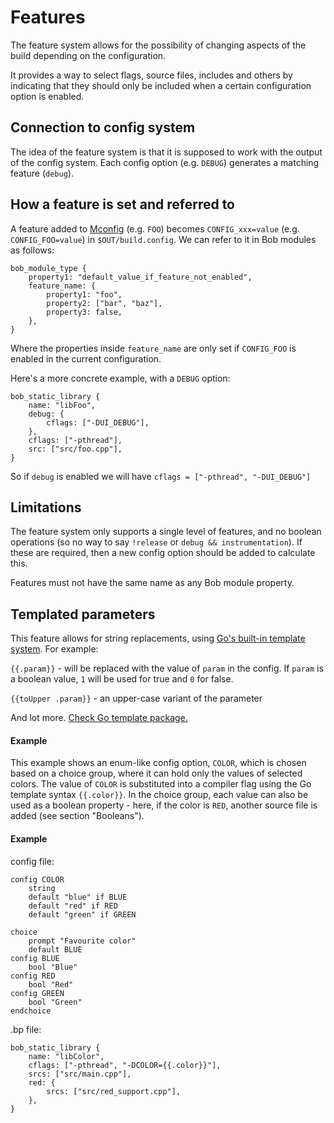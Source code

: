 Features
========

The feature system allows for the possibility of changing aspects of the build
depending on the configuration.

It provides a way to select flags, source files, includes and others
by indicating that they should only be included when a certain
configuration option is enabled.

## Connection to config system

The idea of the feature system is that it is supposed to work
with the output of the config system. Each config option (e.g. `DEBUG`)
generates a matching feature (`debug`).

## How a feature is set and referred to
A feature added to [Mconfig](docs/mconfig.md) (e.g. `FOO`)
becomes `CONFIG_xxx=value` (e.g. `CONFIG_FOO=value`) in
`$OUT/build.config`. We can refer to it in Bob modules as follows:

```bp
bob_module_type {
    property1: "default_value_if_feature_not_enabled",
    feature_name: {
        property1: "foo",
        property2: ["bar", "baz"],
        property3: false,
    },
}
```

Where the properties inside `feature_name` are only set if `CONFIG_FOO` is
enabled in the current configuration.

Here's a more concrete example, with a `DEBUG` option:

```bp
bob_static_library {
    name: "libFoo",
    debug: {
        cflags: ["-DUI_DEBUG"],
    },
    cflags: ["-pthread"],
    src: ["src/foo.cpp"],
}
```
So if `debug` is enabled we will have `cflags = ["-pthread", "-DUI_DEBUG"]`

## Limitations
The feature system only supports a single level of features, and no boolean
operations (so no way to say `!release` or `debug && instrumentation`). If these
are required, then a new config option should be added to calculate this.

Features must not have the same name as any Bob module property.

## Templated parameters
This feature allows for string replacements, using
[Go's built-in template system](https://golang.org/pkg/text/template/).
For example:

`{{.param}}` - will be replaced with the value of `param` in the
config. If `param` is a boolean value, `1` will be used for true
and `0` for false.

`{{toUpper .param}}` - an upper-case variant of the parameter

And lot more. [Check Go template package.](https://golang.org/pkg/text/template/)

#### Example
This example shows an enum-like config option, `COLOR`, which is chosen based on
a choice group, where it can hold only the values of selected colors. The value
of `COLOR` is substituted into a compiler flag using the Go template syntax
`{{.color}}`. In the choice group, each value can also be used as a boolean
property - here, if the color is `RED`, another source file is added (see
section "Booleans").

#### Example
config file:
```
config COLOR
	string
	default "blue" if BLUE
	default "red" if RED
	default "green" if GREEN

choice
	prompt "Favourite color"
	default BLUE
config BLUE
	bool "Blue"
config RED
	bool "Red"
config GREEN
	bool "Green"
endchoice
```

.bp file:
```bp
bob_static_library {
    name: "libColor",
    cflags: ["-pthread", "-DCOLOR={{.color}}"],
    srcs: ["src/main.cpp"],
    red: {
        srcs: ["src/red_support.cpp"],
    },
}
```
